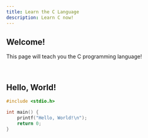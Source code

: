```yaml
---
title: Learn the C Language
description: Learn C now!
---
```


## Welcome!

This page will teach you the C programming language!

<br>

## Hello, World!

```c
#include <stdio.h>

int main() {
    printf("Hello, World!\n");
    return 0;
}
```